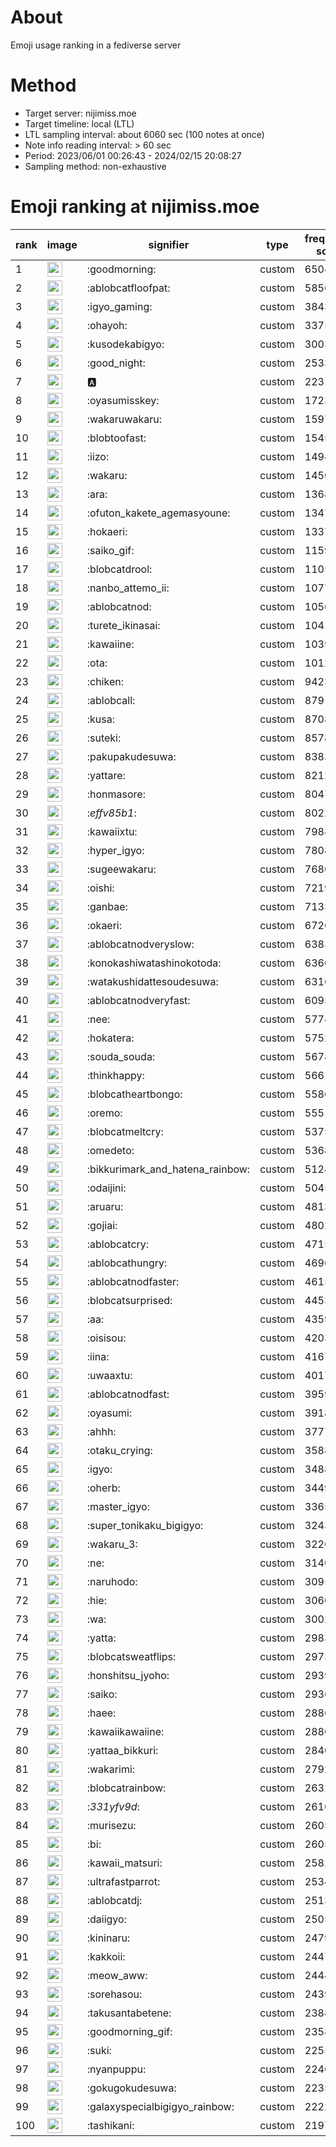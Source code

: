 # About
Emoji usage ranking in a fediverse server

# Method
- Target server: nijimiss.moe
- Target timeline: local (LTL)
- LTL sampling interval: about 6060 sec (100 notes at once)
- Note info reading interval: > 60 sec
- Period: 2023/06/01 00:26:43 - 2024/02/15 20:08:27 
- Sampling method: non-exhaustive

# Emoji ranking at nijimiss.moe

|rank|image|signifier|type|frequency score|
|----|----|----|----|----|
|1|<img height="24" src="https://nijimiss.moe/emoji/goodmorning.webp">|:goodmorning:|custom|65044|
|2|<img height="24" src="https://nijimiss.moe/emoji/ablobcatfloofpat.webp">|:ablobcatfloofpat:|custom|58562|
|3|<img height="24" src="https://nijimiss.moe/emoji/igyo_gaming.webp">|:igyo_gaming:|custom|38437|
|4|<img height="24" src="https://nijimiss.moe/emoji/ohayoh.webp">|:ohayoh:|custom|33755|
|5|<img height="24" src="https://nijimiss.moe/emoji/kusodekabigyo.webp">|:kusodekabigyo:|custom|30032|
|6|<img height="24" src="https://nijimiss.moe/emoji/good_night.webp">|:good_night:|custom|25337|
|7|<img height="24" src="https://nijimiss.moe/emoji/a.webp">|:a:|custom|22310|
|8|<img height="24" src="https://nijimiss.moe/emoji/oyasumisskey.webp">|:oyasumisskey:|custom|17239|
|9|<img height="24" src="https://nijimiss.moe/emoji/wakaruwakaru.webp">|:wakaruwakaru:|custom|15974|
|10|<img height="24" src="https://nijimiss.moe/emoji/blobtoofast.webp">|:blobtoofast:|custom|15452|
|11|<img height="24" src="https://nijimiss.moe/emoji/iizo.webp">|:iizo:|custom|14942|
|12|<img height="24" src="https://nijimiss.moe/emoji/wakaru.webp">|:wakaru:|custom|14508|
|13|<img height="24" src="https://nijimiss.moe/emoji/ara.webp">|:ara:|custom|13684|
|14|<img height="24" src="https://nijimiss.moe/emoji/ofuton_kakete_agemasyoune.webp">|:ofuton_kakete_agemasyoune:|custom|13474|
|15|<img height="24" src="https://nijimiss.moe/emoji/hokaeri.webp">|:hokaeri:|custom|13379|
|16|<img height="24" src="https://nijimiss.moe/emoji/saiko_gif.webp">|:saiko_gif:|custom|11599|
|17|<img height="24" src="https://nijimiss.moe/emoji/blobcatdrool.webp">|:blobcatdrool:|custom|11050|
|18|<img height="24" src="https://nijimiss.moe/emoji/nanbo_attemo_ii.webp">|:nanbo_attemo_ii:|custom|10777|
|19|<img height="24" src="https://nijimiss.moe/emoji/ablobcatnod.webp">|:ablobcatnod:|custom|10560|
|20|<img height="24" src="https://nijimiss.moe/emoji/turete_ikinasai.webp">|:turete_ikinasai:|custom|10411|
|21|<img height="24" src="https://nijimiss.moe/emoji/kawaiine.webp">|:kawaiine:|custom|10394|
|22|<img height="24" src="https://nijimiss.moe/emoji/ota.webp">|:ota:|custom|10127|
|23|<img height="24" src="https://nijimiss.moe/emoji/chiken.webp">|:chiken:|custom|9423|
|24|<img height="24" src="https://nijimiss.moe/emoji/ablobcall.webp">|:ablobcall:|custom|8791|
|25|<img height="24" src="https://nijimiss.moe/emoji/kusa.webp">|:kusa:|custom|8708|
|26|<img height="24" src="https://nijimiss.moe/emoji/suteki.webp">|:suteki:|custom|8578|
|27|<img height="24" src="https://nijimiss.moe/emoji/pakupakudesuwa.webp">|:pakupakudesuwa:|custom|8383|
|28|<img height="24" src="https://nijimiss.moe/emoji/yattare.webp">|:yattare:|custom|8212|
|29|<img height="24" src="https://nijimiss.moe/emoji/honmasore.webp">|:honmasore:|custom|8047|
|30|<img height="24" src="https://nijimiss.moe/emoji/_effv85b1_.webp">|:_effv85b1_:|custom|8022|
|31|<img height="24" src="https://nijimiss.moe/emoji/kawaiixtu.webp">|:kawaiixtu:|custom|7988|
|32|<img height="24" src="https://nijimiss.moe/emoji/hyper_igyo.webp">|:hyper_igyo:|custom|7808|
|33|<img height="24" src="https://nijimiss.moe/emoji/sugeewakaru.webp">|:sugeewakaru:|custom|7680|
|34|<img height="24" src="https://nijimiss.moe/emoji/oishi.webp">|:oishi:|custom|7219|
|35|<img height="24" src="https://nijimiss.moe/emoji/ganbae.webp">|:ganbae:|custom|7133|
|36|<img height="24" src="https://nijimiss.moe/emoji/okaeri.webp">|:okaeri:|custom|6720|
|37|<img height="24" src="https://nijimiss.moe/emoji/ablobcatnodveryslow.webp">|:ablobcatnodveryslow:|custom|6383|
|38|<img height="24" src="https://nijimiss.moe/emoji/konokashiwatashinokotoda.webp">|:konokashiwatashinokotoda:|custom|6360|
|39|<img height="24" src="https://nijimiss.moe/emoji/watakushidattesoudesuwa.webp">|:watakushidattesoudesuwa:|custom|6316|
|40|<img height="24" src="https://nijimiss.moe/emoji/ablobcatnodveryfast.webp">|:ablobcatnodveryfast:|custom|6093|
|41|<img height="24" src="https://nijimiss.moe/emoji/nee.webp">|:nee:|custom|5774|
|42|<img height="24" src="https://nijimiss.moe/emoji/hokatera.webp">|:hokatera:|custom|5752|
|43|<img height="24" src="https://nijimiss.moe/emoji/souda_souda.webp">|:souda_souda:|custom|5678|
|44|<img height="24" src="https://nijimiss.moe/emoji/thinkhappy.webp">|:thinkhappy:|custom|5661|
|45|<img height="24" src="https://nijimiss.moe/emoji/blobcatheartbongo.webp">|:blobcatheartbongo:|custom|5580|
|46|<img height="24" src="https://nijimiss.moe/emoji/oremo.webp">|:oremo:|custom|5551|
|47|<img height="24" src="https://nijimiss.moe/emoji/blobcatmeltcry.webp">|:blobcatmeltcry:|custom|5375|
|48|<img height="24" src="https://nijimiss.moe/emoji/omedeto.webp">|:omedeto:|custom|5368|
|49|<img height="24" src="https://nijimiss.moe/emoji/bikkurimark_and_hatena_rainbow.webp">|:bikkurimark_and_hatena_rainbow:|custom|5124|
|50|<img height="24" src="https://nijimiss.moe/emoji/odaijini.webp">|:odaijini:|custom|5045|
|51|<img height="24" src="https://nijimiss.moe/emoji/aruaru.webp">|:aruaru:|custom|4813|
|52|<img height="24" src="https://nijimiss.moe/emoji/gojiai.webp">|:gojiai:|custom|4802|
|53|<img height="24" src="https://nijimiss.moe/emoji/ablobcatcry.webp">|:ablobcatcry:|custom|4715|
|54|<img height="24" src="https://nijimiss.moe/emoji/ablobcathungry.webp">|:ablobcathungry:|custom|4696|
|55|<img height="24" src="https://nijimiss.moe/emoji/ablobcatnodfaster.webp">|:ablobcatnodfaster:|custom|4615|
|56|<img height="24" src="https://nijimiss.moe/emoji/blobcatsurprised.webp">|:blobcatsurprised:|custom|4453|
|57|<img height="24" src="https://nijimiss.moe/emoji/aa.webp">|:aa:|custom|4359|
|58|<img height="24" src="https://nijimiss.moe/emoji/oisisou.webp">|:oisisou:|custom|4203|
|59|<img height="24" src="https://nijimiss.moe/emoji/iina.webp">|:iina:|custom|4167|
|60|<img height="24" src="https://nijimiss.moe/emoji/uwaaxtu.webp">|:uwaaxtu:|custom|4017|
|61|<img height="24" src="https://nijimiss.moe/emoji/ablobcatnodfast.webp">|:ablobcatnodfast:|custom|3959|
|62|<img height="24" src="https://nijimiss.moe/emoji/oyasumi.webp">|:oyasumi:|custom|3918|
|63|<img height="24" src="https://nijimiss.moe/emoji/ahhh.webp">|:ahhh:|custom|3777|
|64|<img height="24" src="https://nijimiss.moe/emoji/otaku_crying.webp">|:otaku_crying:|custom|3588|
|65|<img height="24" src="https://nijimiss.moe/emoji/igyo.webp">|:igyo:|custom|3488|
|66|<img height="24" src="https://nijimiss.moe/emoji/oherb.webp">|:oherb:|custom|3449|
|67|<img height="24" src="https://nijimiss.moe/emoji/master_igyo.webp">|:master_igyo:|custom|3365|
|68|<img height="24" src="https://nijimiss.moe/emoji/super_tonikaku_bigigyo.webp">|:super_tonikaku_bigigyo:|custom|3243|
|69|<img height="24" src="https://nijimiss.moe/emoji/wakaru_3.webp">|:wakaru_3:|custom|3226|
|70|<img height="24" src="https://nijimiss.moe/emoji/ne.webp">|:ne:|custom|3140|
|71|<img height="24" src="https://nijimiss.moe/emoji/naruhodo.webp">|:naruhodo:|custom|3095|
|72|<img height="24" src="https://nijimiss.moe/emoji/hie.webp">|:hie:|custom|3060|
|73|<img height="24" src="https://nijimiss.moe/emoji/wa.webp">|:wa:|custom|3002|
|74|<img height="24" src="https://nijimiss.moe/emoji/yatta.webp">|:yatta:|custom|2983|
|75|<img height="24" src="https://nijimiss.moe/emoji/blobcatsweatflips.webp">|:blobcatsweatflips:|custom|2973|
|76|<img height="24" src="https://nijimiss.moe/emoji/honshitsu_jyoho.webp">|:honshitsu_jyoho:|custom|2939|
|77|<img height="24" src="https://nijimiss.moe/emoji/saiko.webp">|:saiko:|custom|2936|
|78|<img height="24" src="https://nijimiss.moe/emoji/haee.webp">|:haee:|custom|2886|
|79|<img height="24" src="https://nijimiss.moe/emoji/kawaiikawaiine.webp">|:kawaiikawaiine:|custom|2880|
|80|<img height="24" src="https://nijimiss.moe/emoji/yattaa_bikkuri.webp">|:yattaa_bikkuri:|custom|2840|
|81|<img height="24" src="https://nijimiss.moe/emoji/wakarimi.webp">|:wakarimi:|custom|2792|
|82|<img height="24" src="https://nijimiss.moe/emoji/blobcatrainbow.webp">|:blobcatrainbow:|custom|2632|
|83|<img height="24" src="https://nijimiss.moe/emoji/_331yfv9d_.webp">|:_331yfv9d_:|custom|2610|
|84|<img height="24" src="https://nijimiss.moe/emoji/murisezu.webp">|:murisezu:|custom|2605|
|85|<img height="24" src="https://nijimiss.moe/emoji/bi.webp">|:bi:|custom|2605|
|86|<img height="24" src="https://nijimiss.moe/emoji/kawaii_matsuri.webp">|:kawaii_matsuri:|custom|2582|
|87|<img height="24" src="https://nijimiss.moe/emoji/ultrafastparrot.webp">|:ultrafastparrot:|custom|2534|
|88|<img height="24" src="https://nijimiss.moe/emoji/ablobcatdj.webp">|:ablobcatdj:|custom|2513|
|89|<img height="24" src="https://nijimiss.moe/emoji/daiigyo.webp">|:daiigyo:|custom|2505|
|90|<img height="24" src="https://nijimiss.moe/emoji/kininaru.webp">|:kininaru:|custom|2479|
|91|<img height="24" src="https://nijimiss.moe/emoji/kakkoii.webp">|:kakkoii:|custom|2447|
|92|<img height="24" src="https://nijimiss.moe/emoji/meow_aww.webp">|:meow_aww:|custom|2444|
|93|<img height="24" src="https://nijimiss.moe/emoji/sorehasou.webp">|:sorehasou:|custom|2439|
|94|<img height="24" src="https://nijimiss.moe/emoji/takusantabetene.webp">|:takusantabetene:|custom|2388|
|95|<img height="24" src="https://nijimiss.moe/emoji/goodmorning_gif.webp">|:goodmorning_gif:|custom|2358|
|96|<img height="24" src="https://nijimiss.moe/emoji/suki.webp">|:suki:|custom|2255|
|97|<img height="24" src="https://nijimiss.moe/emoji/nyanpuppu.webp">|:nyanpuppu:|custom|2246|
|98|<img height="24" src="https://nijimiss.moe/emoji/gokugokudesuwa.webp">|:gokugokudesuwa:|custom|2235|
|99|<img height="24" src="https://nijimiss.moe/emoji/galaxyspecialbigigyo_rainbow.webp">|:galaxyspecialbigigyo_rainbow:|custom|2222|
|100|<img height="24" src="https://nijimiss.moe/emoji/tashikani.webp">|:tashikani:|custom|2197|
